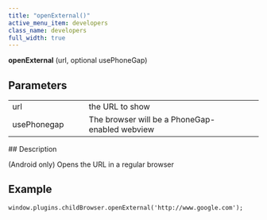 ```yaml
---
title: "openExternal()"
active_menu_item: developers
class_name: developers
full_width: true
---
```



**openExternal** (url, optional usePhoneGap)

## Parameters

<table>
<tr>
<td width="172">
url

</td>
<td width="29">
        
      

</td>
<td width="679">
the URL to show

</td>
</tr>
<tr>
<td width="172">
usePhonegap

</td>
<td width="29">
        
      

</td>
<td width="679">
The browser will be a PhoneGap-enabled webview

</td>
</tr>
</table>
## Description

(Android only) Opens the URL in a regular browser

## **Example**

    window.plugins.childBrowser.openExternal('http://www.google.com');
   
